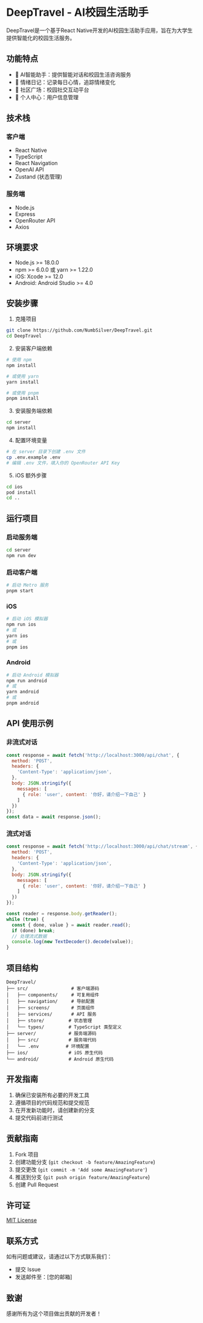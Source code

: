 # DeepTravel - AI校园生活助手

DeepTravel是一个基于React Native开发的AI校园生活助手应用，旨在为大学生提供智能化的校园生活服务。

## 功能特点

- 🤖 AI智能助手：提供智能对话和校园生活咨询服务
- 📝 情绪日记：记录每日心情，追踪情绪变化
- 👥 社区广场：校园社交互动平台
- 👤 个人中心：用户信息管理

## 技术栈

### 客户端
- React Native
- TypeScript
- React Navigation
- OpenAI API
- Zustand (状态管理)

### 服务端
- Node.js
- Express
- OpenRouter API
- Axios

## 环境要求

- Node.js >= 18.0.0
- npm >= 6.0.0 或 yarn >= 1.22.0
- iOS: Xcode >= 12.0
- Android: Android Studio >= 4.0

## 安装步骤

1. 克隆项目
```bash
git clone https://github.com/NumbSilver/DeepTravel.git
cd DeepTravel
```

2. 安装客户端依赖
```bash
# 使用 npm
npm install

# 或使用 yarn
yarn install

# 或使用 pnpm
pnpm install
```

3. 安装服务端依赖
```bash
cd server
npm install
```

4. 配置环境变量
```bash
# 在 server 目录下创建 .env 文件
cp .env.example .env
# 编辑 .env 文件，填入你的 OpenRouter API Key
```

5. iOS 额外步骤
```bash
cd ios
pod install
cd ..
```

## 运行项目

### 启动服务端
```bash
cd server
npm run dev
```

### 启动客户端
```bash
# 启动 Metro 服务
pnpm start
```

### iOS
```bash
# 启动 iOS 模拟器
npm run ios
# 或
yarn ios
# 或
pnpm ios
```

### Android
```bash
# 启动 Android 模拟器
npm run android
# 或
yarn android
# 或
pnpm android
```

## API 使用示例

### 非流式对话
```javascript
const response = await fetch('http://localhost:3000/api/chat', {
  method: 'POST',
  headers: {
    'Content-Type': 'application/json',
  },
  body: JSON.stringify({
    messages: [
      { role: 'user', content: '你好，请介绍一下自己' }
    ]
  })
});
const data = await response.json();
```

### 流式对话
```javascript
const response = await fetch('http://localhost:3000/api/chat/stream', {
  method: 'POST',
  headers: {
    'Content-Type': 'application/json',
  },
  body: JSON.stringify({
    messages: [
      { role: 'user', content: '你好，请介绍一下自己' }
    ]
  })
});

const reader = response.body.getReader();
while (true) {
  const { done, value } = await reader.read();
  if (done) break;
  // 处理流式数据
  console.log(new TextDecoder().decode(value));
}
```

## 项目结构

```
DeepTravel/
├── src/                # 客户端源码
│   ├── components/     # 可复用组件
│   ├── navigation/     # 导航配置
│   ├── screens/        # 页面组件
│   ├── services/       # API 服务
│   ├── store/         # 状态管理
│   └── types/         # TypeScript 类型定义
├── server/            # 服务端源码
│   ├── src/           # 服务端代码
│   └── .env          # 环境配置
├── ios/               # iOS 原生代码
└── android/           # Android 原生代码
```

## 开发指南

1. 确保已安装所有必要的开发工具
2. 遵循项目的代码规范和提交规范
3. 在开发新功能时，请创建新的分支
4. 提交代码前进行测试

## 贡献指南

1. Fork 项目
2. 创建功能分支 (`git checkout -b feature/AmazingFeature`)
3. 提交更改 (`git commit -m 'Add some AmazingFeature'`)
4. 推送到分支 (`git push origin feature/AmazingFeature`)
5. 创建 Pull Request

## 许可证

[MIT License](LICENSE)

## 联系方式

如有问题或建议，请通过以下方式联系我们：
- 提交 Issue
- 发送邮件至：[您的邮箱]

## 致谢

感谢所有为这个项目做出贡献的开发者！
